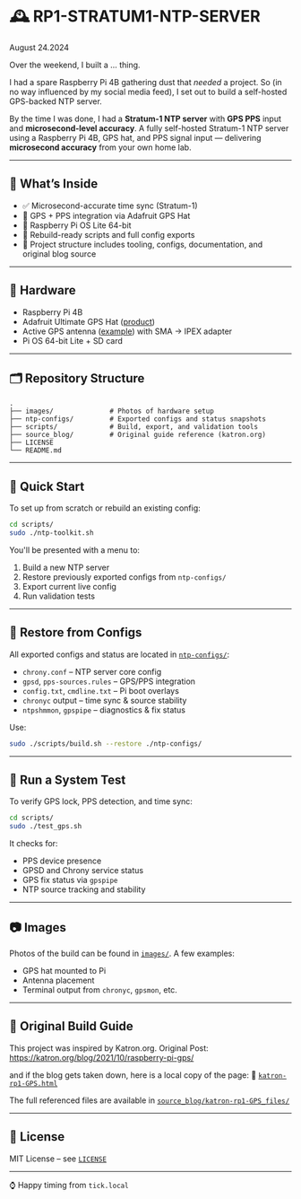 # 🕰️ RP1-STRATUM1-NTP-SERVER
August 24.2024

Over the weekend, I built a … thing.

I had a spare Raspberry Pi 4B gathering dust that *needed* a project. So (in no way influenced by my social media feed), I set out to build a self-hosted GPS-backed NTP server.

By the time I was done, I had a **Stratum-1 NTP server** with **GPS PPS** input and **microsecond-level accuracy**. A fully self-hosted Stratum-1 NTP server using a Raspberry Pi 4B, GPS hat, and PPS signal input — delivering **microsecond accuracy** from your own home lab.

---

## 📸 What’s Inside

- ✅ Microsecond-accurate time sync (Stratum-1)
- 📡 GPS + PPS integration via Adafruit GPS Hat
- 🐧 Raspberry Pi OS Lite 64-bit
- 🔧 Rebuild-ready scripts and full config exports
- 📁 Project structure includes tooling, configs, documentation, and original blog source

---

## 🧩 Hardware

- Raspberry Pi 4B
- Adafruit Ultimate GPS Hat ([product](https://www.adafruit.com/product/2324))
- Active GPS antenna ([example](https://a.co/d/8RFh7eL)) with SMA → IPEX adapter
- Pi OS 64-bit Lite + SD card

---

## 🗂️ Repository Structure

```
.
├── images/              # Photos of hardware setup
├── ntp-configs/         # Exported configs and status snapshots
├── scripts/             # Build, export, and validation tools
├── source_blog/         # Original guide reference (katron.org)
├── LICENSE
└── README.md
```

---

## 🚀 Quick Start

To set up from scratch or rebuild an existing config:

```bash
cd scripts/
sudo ./ntp-toolkit.sh
```

You'll be presented with a menu to:
1. Build a new NTP server
2. Restore previously exported configs from `ntp-configs/`
3. Export current live config
4. Run validation tests

---

## 🔁 Restore from Configs

All exported configs and status are located in [`ntp-configs/`](./ntp-configs/):

- `chrony.conf` – NTP server core config  
- `gpsd`, `pps-sources.rules` – GPS/PPS integration  
- `config.txt`, `cmdline.txt` – Pi boot overlays  
- `chronyc` output – time sync & source stability  
- `ntpshmmon`, `gpspipe` – diagnostics & fix status  

Use:
```bash
sudo ./scripts/build.sh --restore ./ntp-configs/
```

---

## 🧪 Run a System Test

To verify GPS lock, PPS detection, and time sync:

```bash
cd scripts/
sudo ./test_gps.sh
```

It checks for:
- PPS device presence
- GPSD and Chrony service status
- GPS fix status via `gpspipe`
- NTP source tracking and stability

---

## 📷 Images

Photos of the build can be found in [`images/`](./images/). A few examples:

- GPS hat mounted to Pi
- Antenna placement
- Terminal output from `chronyc`, `gpsmon`, etc.

---

## 📝 Original Build Guide

This project was inspired by Katron.org. 
Original Post: https://katron.org/blog/2021/10/raspberry-pi-gps/

and if the blog gets taken down, here is a local copy of the page:
📖 [`katron-rp1-GPS.html`](./source_blog/katron-rp1-GPS.html)

The full referenced files are available in [`source_blog/katron-rp1-GPS_files/`](./source_blog/katron-rp1-GPS_files/)

---

## 📃 License

MIT License – see [`LICENSE`](./LICENSE)

---

⌚ Happy timing from `tick.local`
